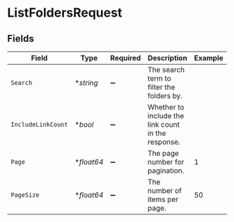 # ListFoldersRequest


## Fields

| Field                                              | Type                                               | Required                                           | Description                                        | Example                                            |
| -------------------------------------------------- | -------------------------------------------------- | -------------------------------------------------- | -------------------------------------------------- | -------------------------------------------------- |
| `Search`                                           | **string*                                          | :heavy_minus_sign:                                 | The search term to filter the folders by.          |                                                    |
| `IncludeLinkCount`                                 | **bool*                                            | :heavy_minus_sign:                                 | Whether to include the link count in the response. |                                                    |
| `Page`                                             | **float64*                                         | :heavy_minus_sign:                                 | The page number for pagination.                    | 1                                                  |
| `PageSize`                                         | **float64*                                         | :heavy_minus_sign:                                 | The number of items per page.                      | 50                                                 |